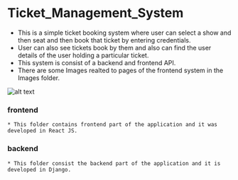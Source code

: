 # Ticket_Management_System
  * This is a simple ticket booking system where user can select a show and then seat and then book that ticket by entering credentials.  
  * User can also see tickets book by them and also can find the user details of the user holding a particular ticket. 
  * This system is consist of a backend and frontend API.
  * There are some Images realted to pages of the frontend system in the Images folder.
   
![alt text](https://github.com/yashtiwari1906/Ticket_Management_System/blob/main/Images/Demo.gif)

### frontend 
    * This folder contains frontend part of the application and it was developed in React JS.

### backend 
    * This folder consist the backend part of the application and it is developed in Django.
    

  
